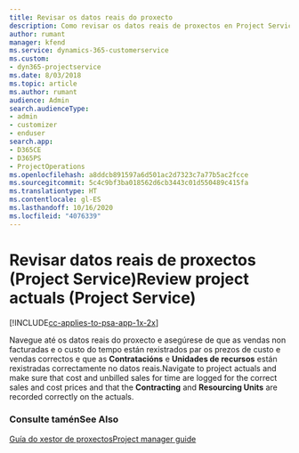 ```yaml
---
title: Revisar os datos reais do proxecto
description: Como revisar os datos reais de proxectos en Project Service
author: rumant
manager: kfend
ms.service: dynamics-365-customerservice
ms.custom:
- dyn365-projectservice
ms.date: 8/03/2018
ms.topic: article
ms.author: rumant
audience: Admin
search.audienceType:
- admin
- customizer
- enduser
search.app:
- D365CE
- D365PS
- ProjectOperations
ms.openlocfilehash: a8ddcb891597a6d501ac2d7323c7a77b5ac2fcce
ms.sourcegitcommit: 5c4c9bf3ba018562d6cb3443c01d550489c415fa
ms.translationtype: HT
ms.contentlocale: gl-ES
ms.lasthandoff: 10/16/2020
ms.locfileid: "4076339"
---
```

# <a name="review-project-actuals-project-service"></a><span data-ttu-id="2923c-103">Revisar datos reais de proxectos (Project Service)</span><span class="sxs-lookup"><span data-stu-id="2923c-103">Review project actuals (Project Service)</span></span>

[!INCLUDE[cc-applies-to-psa-app-1x-2x](../includes/cc-applies-to-psa-app-1x-2x.md)]

<span data-ttu-id="2923c-104">Navegue até os datos reais do proxecto e asegúrese de que as vendas non facturadas e o custo do tempo están rexistrados par os prezos de custo e vendas correctos e que as **Contratacións** e **Unidades de recursos** están rexistradas correctamente no datos reais.</span><span class="sxs-lookup"><span data-stu-id="2923c-104">Navigate to project actuals and make sure that cost and unbilled sales for time are logged for the correct sales and cost prices and that the **Contracting** and **Resourcing Units** are recorded correctly on the actuals.</span></span>  
  
### <a name="see-also"></a><span data-ttu-id="2923c-105">Consulte tamén</span><span class="sxs-lookup"><span data-stu-id="2923c-105">See Also</span></span>  
 [<span data-ttu-id="2923c-106">Guía do xestor de proxectos</span><span class="sxs-lookup"><span data-stu-id="2923c-106">Project manager guide</span></span>](../psa/project-manager-guide.md)
